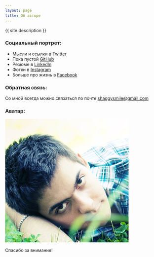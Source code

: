 ```yaml
---
layout: page
title: Об авторе
---
```


{{ site.description }}

### Социальный портрет:

* Мысли и ссылки в [Twitter](https://twitter.com/shaggysmile)
* Пока пустой [GitHub](https://github.com/shaggysmile)
* Резюме в [LinkedIn](http://www.linkedin.com/in/shaggysmile)
* Фотки в [Instagram](http://instagram.com/shaggysmile)
* Больше про жизнь в [Facebook](https://facebook.com/shaggysmile)

### Обратная связь:

Со мной всегда можно связаться по почте [shaggysmile@gmail.com](mailto:shaggysmile@gmail.com)

### Аватар:
![Геннадий Уханов](/assets/images/avatar-default.jpg)

Спасибо за внимание!